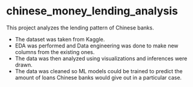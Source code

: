 # chinese_money_lending_analysis
This project analyzes the lending pattern of Chinese banks.
- The dataset was taken from Kaggle.
- EDA was performed and Data engineering was done to make new columns from the existing ones.
- The data was then analyzed using visualizations and inferences were drawn.
- The data was cleaned so ML models could be trained to predict the amount of loans Chinese banks would give out in a particular case.
